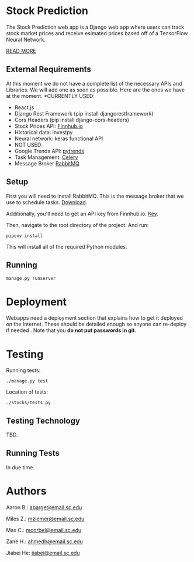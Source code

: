 # Stock Prediction

The Stock Prediction web app is a Django web app where users can track stock market prices and receive esimated prices based off of a TensorFlow Neural Network.

[READ MORE](https://github.com/SCCapstone/StockPrediction/wiki/Project-Description)

## External Requirements

At this moment we do not have a complete list of the necessary APIs and Libraries. We will add one as soon as possible. Here are the ones we have at the moment.
*CURRENTLY USED:
* React.js
* Django Rest Framework (pip install djangorestframework)
* Cors Headers (pip install django-cors-headers)
* Stock Prices API: [Finnhub.io](https://finnhub.io/docs/api)
* Historical data: investpy
* Neural network: keras functional API
* NOT USED:
* Google Trends API: [pytrends](https://pypi.org/project/pytrends/)
* Task Management: [Celery](https://docs.celeryproject.org/en/stable/index.html)
* Message Broker [RabbitMQ](https://www.rabbitmq.com/documentation.html)

## Setup

First you will need to install RabbitMQ. This is the message broker that we use to schedule tasks. [Download](https://www.rabbitmq.com/download.html).

Additionally, you'll need to get an API key from Finnhub.io. [Key](https://finnhub.io/).

Then, navigate to the root directory of the project. And run:

`pipenv install`

This will install all of the required Python modules.

## Running

`manage.py runserver`

# Deployment

Webapps need a deployment section that explains how to get it deployed on the 
Internet. These should be detailed enough so anyone can re-deploy if needed
. Note that you **do not put passwords in git**. 

# Testing

Running tests:

`./manage.py test`

Location of tests:

`./stocks/tests.py`

## Testing Technology

TBD.

## Running Tests

In due time.

# Authors

Aaron B.: abarge@email.sc.edu

Miles Z.: mziemer@email.sc.edu

Max C.: mcorbel@email.sc.edu

Zane H.: ahmedh@email.sc.edu

Jiabei He: jiabei@email.sc.edu
